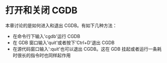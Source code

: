 # 打开和关闭 CGDB

本章讨论的是如何进入和退出 CGDB。有如下几种方法：

- 在命令行下输入'cgdb'运行 CGDB
- 在 GDB 窗口输入'quit'或者按下'Ctrl+D'退出 CGDB
- 在源代码窗口输入':quit'也可以退出 CGDB。这在 GDB 挂起或者运行一条耗时很长的指令时也同样起作用